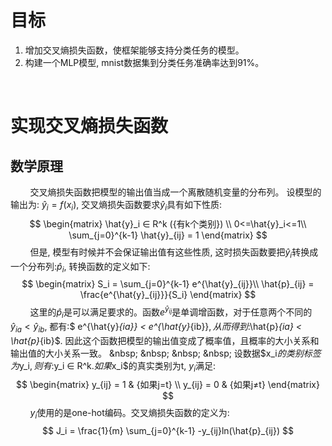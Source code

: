 
# 目标
1. 增加交叉熵损失函数，使框架能够支持分类任务的模型。
2. 构建一个MLP模型, mnist数据集到分类任务准确率达到91%。
<br>

# 实现交叉熵损失函数
## 数学原理
&nbsp; &nbsp; &nbsp; &nbsp; 交叉熵损失函数把模型的输出值当成一个离散随机变量的分布列。 设模型的输出为: $\hat{y}_i = f(x_i)$, 交叉熵损失函数要求$\hat{y}_i$具有如下性质:
$$
\begin{matrix}
 \hat{y}_i ∈ R^k ({有k个类别}) \\
 0<=\hat{y}_i<=1\\
 \sum_{j=0}^{k-1} \hat{y}_{ij} = 1
\end{matrix}
$$
&nbsp; &nbsp; &nbsp; &nbsp; 但是, 模型有时候并不会保证输出值有这些性质, 这时损失函数要把$\hat{y}_i$转换成一个分布列:$\hat{p}_i$, 转换函数的定义如下:
$$
\begin{matrix}
  S_i = \sum_{j=0}^{k-1} e^{\hat{y}_{ij}}\\
  \hat{p}_{ij} = \frac{e^{\hat{y}_{ij}}}{S_i}
\end{matrix}
$$
&nbsp; &nbsp; &nbsp; &nbsp; 这里的$\hat{p}_i$是可以满足要求的。函数$e^{\hat{y}_{ij}}$是单调增函数，对于任意两个不同的$\hat{y}_{ia} < \hat{y}_{ib}$, 都有:$ e^{\hat{y}_{ia}} < e^{\hat{y}_{ib}}$, 从而得到:$\hat{p}_{ia} < \hat{p}_{ib}$. 因此这个函数把模型的输出值变成了概率值，且概率的大小关系和输出值的大小关系一致。
&nbsp; &nbsp; &nbsp; &nbsp; 设数据$x_i$的类别标签为$y_i$, 则有:$y_i ∈ R^k$. 如果$x_i$的真实类别为t, $y_i$满足:
$$
\begin{matrix}
  y_{ij} = 1 & {如果j=t} \\
  y_{ij} = 0 & {如果j≠t}
\end{matrix}
$$
&nbsp; &nbsp; &nbsp; &nbsp; $y_i$使用的是one-hot编码。交叉熵损失函数的定义为:
$$
J_i = \frac{1}{m} \sum_{j=0}^{k-1} -y_{ij}ln(\hat{p}_{ij})
$$
